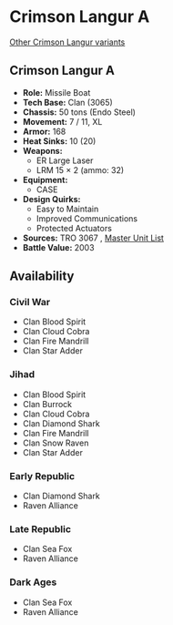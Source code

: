 # Crimson Langur A 

[Other Crimson Langur variants](../crimson_langur.md) 

## Crimson Langur A 

- **Role:** Missile Boat 
- **Tech Base:** Clan (3065) 
- **Chassis:** 50 tons (Endo Steel) 
- **Movement:** 7 / 11, XL 
- **Armor:** 168 
- **Heat Sinks:** 10 (20) 
- **Weapons:** 
  - ER Large Laser 
  - LRM 15 × 2 (ammo: 32) 
- **Equipment:** 
  - CASE 
- **Design Quirks:** 
  - Easy to Maintain 
  - Improved Communications 
  - Protected Actuators 
- **Sources:** TRO 3067 , [Master Unit List](http://masterunitlist.info/Unit/Details/4016/crimson-langur-a) 
- **Battle Value:** 2003 

## Availability 

### Civil War 

- Clan Blood Spirit 
- Clan Cloud Cobra 
- Clan Fire Mandrill 
- Clan Star Adder 

### Jihad 

- Clan Blood Spirit 
- Clan Burrock 
- Clan Cloud Cobra 
- Clan Diamond Shark 
- Clan Fire Mandrill 
- Clan Snow Raven 
- Clan Star Adder 

### Early Republic 

- Clan Diamond Shark 
- Raven Alliance 

### Late Republic 

- Clan Sea Fox 
- Raven Alliance 

### Dark Ages 

- Clan Sea Fox 
- Raven Alliance 

